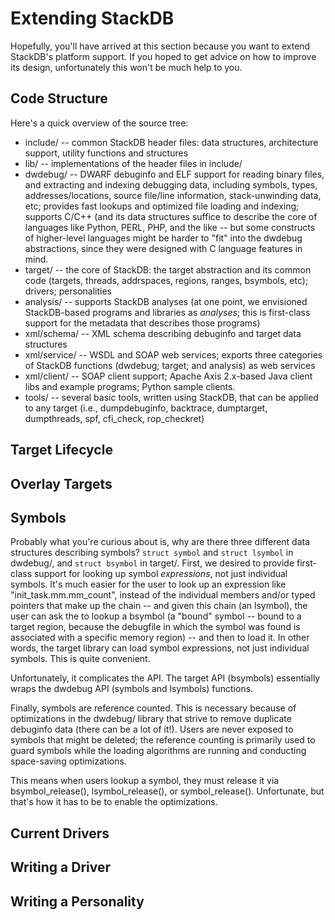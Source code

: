 
Extending StackDB
=================

Hopefully, you'll have arrived at this section because you want to
extend StackDB's platform support.  If you hoped to get advice on how to
improve its design, unfortunately this won't be much help to you.

Code Structure
--------------

Here's a quick overview of the source tree:

  * include/ -- common StackDB header files: data structures,
    architecture support, utility functions and structures
  * lib/ -- implementations of the header files in include/
  * dwdebug/ -- DWARF debuginfo and ELF support for reading binary
    files, and extracting and indexing debugging data, including
    symbols, types, addresses/locations, source file/line information,
    stack-unwinding data, etc; provides fast lookups and optimized file
    loading and indexing; supports C/C++ (and its data structures
    suffice to describe the core of languages like Python, PERL, PHP,
    and the like -- but some constructs of higher-level languages might
    be harder to "fit" into the dwdebug abstractions, since they were
    designed with C language features in mind.
  * target/ -- the core of StackDB: the target abstraction and its
    common code (targets, threads, addrspaces, regions, ranges,
    bsymbols, etc); drivers; personalities
  * analysis/ -- supports StackDB analyses (at one point, we envisioned
    StackDB-based programs and libraries as *analyses*; this is
    first-class support for the metadata that describes those programs)
  * xml/schema/ -- XML schema describing debuginfo and target data
    structures
  * xml/service/ -- WSDL and SOAP web services; exports three categories
    of StackDB functions (dwdebug; target; and analysis) as web services
  * xml/client/ -- SOAP client support; Apache Axis 2.x-based Java
    client libs and example programs; Python sample clients.
  * tools/ -- several basic tools, written using StackDB, that can be
    applied to any target (i.e., dumpdebuginfo, backtrace, dumptarget,
    dumpthreads, spf, cfi_check, rop_checkret)

Target Lifecycle
----------------


Overlay Targets
---------------


Symbols
-------

Probably what you're curious about is, why are there three different
data structures describing symbols?  `struct symbol` and `struct
lsymbol` in dwdebug/, and `struct bsymbol` in target/.  First, we
desired to provide first-class support for looking up symbol
*expressions*, not just individual symbols.  It's much easier for the
user to look up an expression like "init_task.mm.mm_count", instead of
the individual members and/or typed pointers that make up the chain --
and given this chain (an lsymbol), the user can ask the to lookup a
bsymbol (a "bound" symbol -- bound to a target region, because the
debugfile in which the symbol was found is associated with a specific
memory region) -- and then to load it.  In other words, the target
library can load symbol expressions, not just individual symbols.  This
is quite convenient.

Unfortunately, it complicates the API.  The target API (bsymbols)
essentially wraps the dwdebug API (symbols and lsymbols) functions.

Finally, symbols are reference counted.  This is necessary because of
optimizations in the dwdebug/ library that strive to remove duplicate
debuginfo data (there can be a lot of it!).  Users are never exposed to
symbols that might be deleted; the reference counting is primarily used
to guard symbols while the loading algorithms are running and conducting
space-saving optimizations.

This means when users lookup a symbol, they must release it via
bsymbol_release(), lsymbol_release(), or symbol_release().  Unfortunate,
but that's how it has to be to enable the optimizations.

Current Drivers
---------------


Writing a Driver
----------------


Writing a Personality
---------------------

